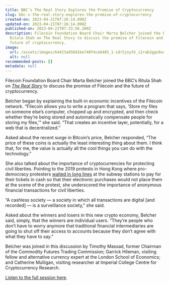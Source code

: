 ```yaml
---
title: BBC’s The Real Story Explores the Promise of Cryptocurrency
slug: bbc-s-the-real-story-explores-the-promise-of-cryptocurrency
created-on: 2023-04-21T07:26:14.098Z
updated-on: 2023-04-21T07:26:14.098Z
published-on: 2023-04-21T07:33:56.200Z
description: Filecoin Foundation Board Chair Marta Belcher joined the BBC’s
  Ritula Shah on The Real Story to discuss the promise of Filecoin and the
  future of cryptocurrency.
image:
  url: /assets/images/64423a958d1be740f4ce6485_1-idr5jnytk_i2rab2ggn9uq.png
  alt: null
recommended-posts: []
metadata: null
---
```


Filecoin Foundation Board Chair Marta Belcher joined the BBC’s Ritula Shah on [_The Real Story_](https://www.bbc.co.uk/sounds/play/w3cszcp7) to discuss the promise of Filecoin and the future of cryptocurrency.

Belcher began by explaining the built-in economic incentives of the Filecoin network. “Filecoin allows you to write a program that says, ‘Store my files on someone else’s computer, chopped up and encrypted, and then check whether they’re being stored and automatically compensate people for storing my files,’” she said. “That creates an incentive layer, potentially, for a web that is decentralized.”

Asked about the recent surge in Bitcoin’s price, Belcher responded, “The price of these coins is actually the least interesting thing about them. I think that, for me, the value is actually all the cool things you can do with the technology.”

She also talked about the importance of cryptocurrencies for protecting civil liberties. Pointing to the 2019 protests in Hong Kong where pro-democracy protesters [waited in long lines](https://qz.com/1642441/extradition-law-why-hong-kong-protesters-didnt-use-own-metro-cards/) at the subway stations to pay for their tickets in cash so that their electronic purchases would not place them at the scene of the protest, she underscored the importance of anonymous financial transactions for civil liberties.

“A cashless society — a society in which all transactions are digital \[and recorded\] — is a surveillance society,” she said.

Asked about the winners and losers in this new crypto economy, Belcher said, simply, that the winners are individual users. “They’re people who don’t have to worry anymore that traditional financial intermediaries are going to shut off their access to accounts because they don’t agree with what they have to say.”

Belcher was joined in this discussion by Timothy Massad, former Chairman of the Commodity Futures Trading Commission; Garrick Hileman, visiting fellow and alternative currency expert at the London School of Economics; and Catherine Mulligan, visiting researcher at Imperial College Centre for Cryptocurrency Research.

[Listen to the full session here](https://www.bbc.co.uk/sounds/play/w3cszcp7).

